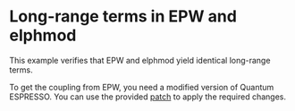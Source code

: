 # Long-range terms in EPW and elphmod

This example verifies that EPW and elphmod yield identical long-range terms.

To get the coupling from EPW, you need a modified version of Quantum ESPRESSO.
You can use the provided [patch](../../patches) to apply the required changes.
